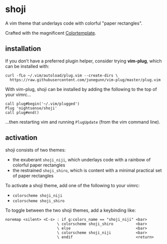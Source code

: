 # shoji

A vim theme that underlays code with colorful "paper rectangles".

Crafted with the magnificent [Colortemplate](https://github.com/lifepillar/vim-colortemplate).

## installation

If you don’t have a preferred plugin helper, consider trying **vim-plug**, which can be installed with:

```
curl -fLo ~/.vim/autoload/plug.vim --create-dirs \
  https://raw.githubusercontent.com/junegunn/vim-plug/master/plug.vim
```

With vim-plug, shoji can be installed by adding the following to the top of your vimrc...

```
call plug#begin('~/.vim/plugged')
Plug 'nightsense/shoji'
call plug#end()
```

...then restarting vim and running `PlugUpdate` (from the vim command line).

## activation

shoji consists of two themes:

- the exuberant `shoji_niji`, which underlays code with a rainbow of colorful paper rectangles
- the restrained `shoji_shiro`, which is content with a minimal practical set of paper rectangles

To activate a shoji theme, add one of the following to your vimrc:

- `colorscheme shoji_niji`
- `colorscheme shoji_shiro`

To toggle between the two shoji themes, add a keybinding like:

```
noremap <silent> <C-s> : if g:colors_name == "shoji_niji" <bar>
                       \ colorscheme shoji_shiro          <bar>
                       \ else                             <bar>
                       \ colorscheme shoji_niji           <bar>
                       \ endif                            <return>
```
